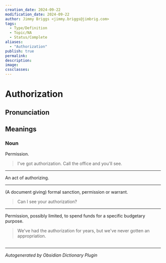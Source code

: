 ```yaml
---
creation_date: 2024-09-22
modification_date: 2024-09-22
author: Jimmy Briggs <jimmy.briggs@jimbrig.com>
tags:
  - Type/Definition
  - Topic/NA
  - Status/Complete
aliases:
  - "Authorization"
publish: true
permalink:
description:
image:
cssclasses:
---
```


# Authorization

## Pronunciation



## Meanings

### Noun

Permission.

> I've got authorization. Call the office and you'll see.

---

An act of authorizing.

---

(A document giving) formal sanction, permission or warrant.

> Can I see your authorization?

---

Permission, possibly limited, to spend funds for a specific budgetary purpose.

> We've had the authorization for years, but we've never gotten an appropriation.



## 



***

*Autogenerated by Obsidian Dictionary Plugin*

